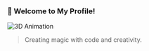 ### 👋 Welcome to My Profile!

![3D Animation](https://github.com/user-attachments/assets/1f6e9301-d42e-435e-90cd-5c93ff15aa7d)

> Creating magic with code and creativity.
